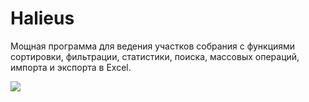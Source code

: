 # Halieus
Мощная программа для ведения участков собрания с функциями сортировки, фильтрации, статистики, поиска, массовых операций, импорта и экспорта в Excel.

![](https://4.bp.blogspot.com/-6MHOSBeYLO8/WIHc7xfsB-I/AAAAAAABRLg/pEsKfO7ud44y87DM0x6OsykG7oytQtkHQCLcB/s1600/screenshot.png)
